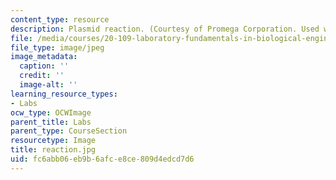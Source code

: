 ```yaml
---
content_type: resource
description: Plasmid reaction. (Courtesy of Promega Corporation. Used with permission.)
file: /media/courses/20-109-laboratory-fundamentals-in-biological-engineering-fall-2007/fc6abb06eb9b6afce8ce809d4edcd7d6_reaction.jpg
file_type: image/jpeg
image_metadata:
  caption: ''
  credit: ''
  image-alt: ''
learning_resource_types:
- Labs
ocw_type: OCWImage
parent_title: Labs
parent_type: CourseSection
resourcetype: Image
title: reaction.jpg
uid: fc6abb06-eb9b-6afc-e8ce-809d4edcd7d6
---
```

